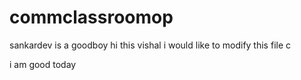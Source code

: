 # commclassroomop
sankardev is a goodboy
hi this vishal i would like to modify this file c




i am good today 
